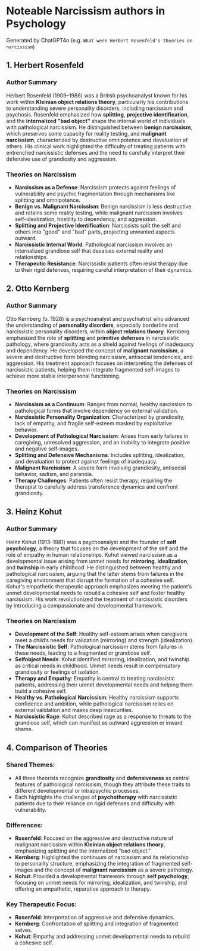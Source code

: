 # Noteable Narcissism authors in Psychology

Generated by ChatGPT4o (e.g. `What were Herbert Rosenfeld's theories on narcissism`)

## 1. Herbert Rosenfeld

### Author Summary
Herbert Rosenfeld (1909–1986) was a British psychoanalyst known for his work within **Kleinian object relations theory**, particularly his contributions to understanding severe personality disorders, including narcissism and psychosis. Rosenfeld emphasized how **splitting**, **projective identification**, and the **internalized "bad object"** shape the internal world of individuals with pathological narcissism. He distinguished between **benign narcissism**, which preserves some capacity for reality testing, and **malignant narcissism**, characterized by destructive omnipotence and devaluation of others. His clinical work highlighted the difficulty of treating patients with entrenched narcissistic defenses and the need to carefully interpret their defensive use of grandiosity and aggression.

### Theories on Narcissism
- **Narcissism as a Defense**: Narcissism protects against feelings of vulnerability and psychic fragmentation through mechanisms like splitting and omnipotence.
- **Benign vs. Malignant Narcissism**: Benign narcissism is less destructive and retains some reality testing, while malignant narcissism involves self-idealization, hostility to dependency, and aggression.
- **Splitting and Projective Identification**: Narcissists split the self and others into "good" and "bad" parts, projecting unwanted aspects outward.
- **Narcissistic Internal World**: Pathological narcissism involves an internalized grandiose self that devalues external reality and relationships.
- **Therapeutic Resistance**: Narcissistic patients often resist therapy due to their rigid defenses, requiring careful interpretation of their dynamics.

## 2. Otto Kernberg

### Author Summary
Otto Kernberg (b. 1928) is a psychoanalyst and psychiatrist who advanced the understanding of **personality disorders**, especially borderline and narcissistic personality disorders, within **object relations theory**. Kernberg emphasized the role of **splitting** and **primitive defenses** in narcissistic pathology, where grandiosity acts as a shield against feelings of inadequacy and dependency. He developed the concept of **malignant narcissism**, a severe and destructive form blending narcissism, antisocial tendencies, and aggression. His treatment approach focuses on interpreting the defenses of narcissistic patients, helping them integrate fragmented self-images to achieve more stable interpersonal functioning.

### Theories on Narcissism
- **Narcissism as a Continuum**: Ranges from normal, healthy narcissism to pathological forms that involve dependency on external validation.
- **Narcissistic Personality Organization**: Characterized by grandiosity, lack of empathy, and fragile self-esteem masked by exploitative behavior.
- **Development of Pathological Narcissism**: Arises from early failures in caregiving, unresolved aggression, and an inability to integrate positive and negative self-images.
- **Splitting and Defensive Mechanisms**: Includes splitting, idealization, and devaluation to protect against feelings of inadequacy.
- **Malignant Narcissism**: A severe form involving grandiosity, antisocial behavior, sadism, and paranoia.
- **Therapy Challenges**: Patients often resist therapy, requiring the therapist to carefully address transference dynamics and confront grandiosity.

## 3. Heinz Kohut

### Author Summary
Heinz Kohut (1913–1981) was a psychoanalyst and the founder of **self psychology**, a theory that focuses on the development of the self and the role of empathy in human relationships. Kohut viewed narcissism as a developmental issue arising from unmet needs for **mirroring**, **idealization**, and **twinship** in early childhood. He distinguished between healthy and pathological narcissism, arguing that the latter stems from failures in the caregiving environment that disrupt the formation of a cohesive self. Kohut's empathetic therapeutic approach emphasizes meeting the patient’s unmet developmental needs to rebuild a cohesive self and foster healthy narcissism. His work revolutionized the treatment of narcissistic disorders by introducing a compassionate and developmental framework.

### Theories on Narcissism
- **Development of the Self**: Healthy self-esteem arises when caregivers meet a child’s needs for validation (mirroring) and strength (idealization).
- **The Narcissistic Self**: Pathological narcissism stems from failures in these needs, leading to a fragmented or grandiose self.
- **Selfobject Needs**: Kohut identified mirroring, idealization, and twinship as critical needs in childhood. Unmet needs result in compensatory grandiosity or feelings of isolation.
- **Therapy and Empathy**: Empathy is central to treating narcissistic patients, addressing their unmet developmental needs and helping them build a cohesive self.
- **Healthy vs. Pathological Narcissism**: Healthy narcissism supports confidence and ambition, while pathological narcissism relies on external validation and masks deep insecurities.
- **Narcissistic Rage**: Kohut described rage as a response to threats to the grandiose self, which can manifest as outward aggression or inward shame.

## 4. Comparison of Theories

### Shared Themes:
- All three theorists recognize **grandiosity** and **defensiveness** as central features of pathological narcissism, though they attribute these traits to different developmental or intrapsychic processes.
- Each highlights the challenges of **psychotherapy** with narcissistic patients due to their reliance on rigid defenses and difficulty with vulnerability.

### Differences:
- **Rosenfeld**: Focused on the aggressive and destructive nature of malignant narcissism within **Kleinian object relations theory**, emphasizing splitting and the internalized "bad object."
- **Kernberg**: Highlighted the continuum of narcissism and its relationship to personality structure, emphasizing the integration of fragmented self-images and the concept of **malignant narcissism** as a severe pathology.
- **Kohut**: Provided a developmental framework through **self psychology**, focusing on unmet needs for mirroring, idealization, and twinship, and offering an empathetic, reparative approach to therapy.

### Key Therapeutic Focus:
- **Rosenfeld**: Interpretation of aggressive and defensive dynamics.
- **Kernberg**: Confrontation of splitting and integration of fragmented selves.
- **Kohut**: Empathy and addressing unmet developmental needs to rebuild a cohesive self.

